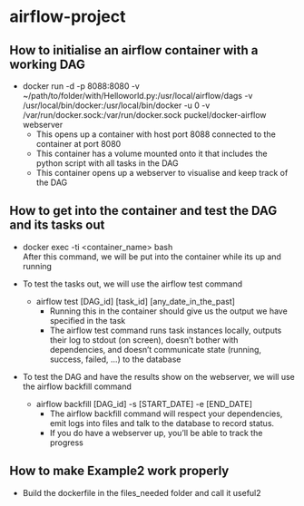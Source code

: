 # airflow-project

## How to initialise an airflow container with a working DAG 


- docker run -d -p 8088:8080 -v ~/path/to/folder/with/Helloworld.py:/usr/local/airflow/dags -v /usr/local/bin/docker:/usr/local/bin/docker -u 0 -v /var/run/docker.sock:/var/run/docker.sock puckel/docker-airflow webserver
  - This opens up a container with host port 8088 connected to the container at port 8080
  - This container has a volume mounted onto it that includes the python script with all tasks in the DAG
  - This container opens up a webserver to visualise and keep track of the DAG
## How to get into the container and test the DAG and its tasks out 

- docker exec -ti <container_name> bash\
After this command, we will be put into the container while its up and running 

- To test the tasks out, we will use the airflow test command
   - airflow test [DAG_id] [task_id] [any_date_in_the_past]
     - Running this in the container should give us the output we have specified in the task
     - The airflow test command runs task instances locally, outputs their log to stdout (on screen), doesn’t bother with dependencies, and doesn’t communicate state (running, success, failed, …) to the database

- To test the DAG and have the results show on the webserver, we will use the airflow backfill command
  - airflow backfill [DAG_id] -s [START_DATE] -e [END_DATE]
    - The airflow backfill command will respect your dependencies, emit logs into files and talk to the database to record status. 
    - If you do have a webserver up, you’ll be able to track the progress

## How to make Example2 work properly

- Build the dockerfile in the files_needed folder and call it useful2
